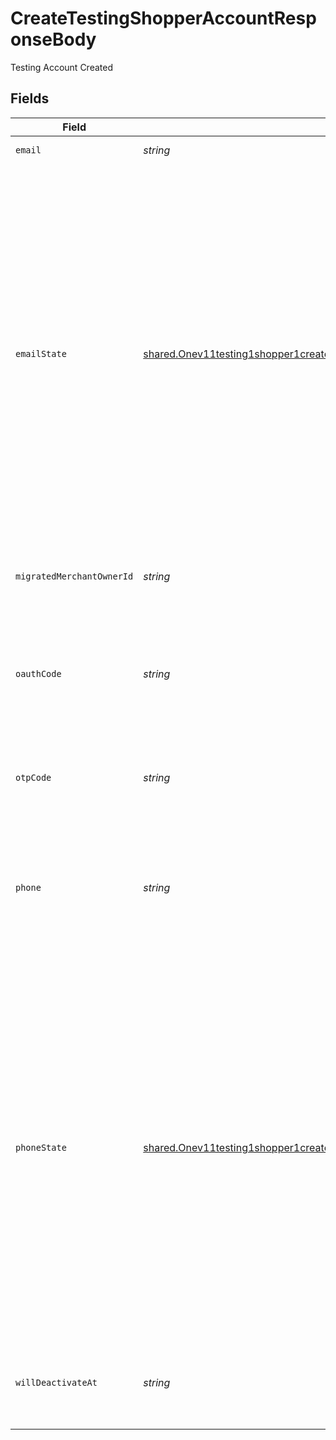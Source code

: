 # CreateTestingShopperAccountResponseBody

Testing Account Created


## Fields

| Field                                                                                                                                                                                                                                                                                                           | Type                                                                                                                                                                                                                                                                                                            | Required                                                                                                                                                                                                                                                                                                        | Description                                                                                                                                                                                                                                                                                                     | Example                                                                                                                                                                                                                                                                                                         |
| --------------------------------------------------------------------------------------------------------------------------------------------------------------------------------------------------------------------------------------------------------------------------------------------------------------- | --------------------------------------------------------------------------------------------------------------------------------------------------------------------------------------------------------------------------------------------------------------------------------------------------------------- | --------------------------------------------------------------------------------------------------------------------------------------------------------------------------------------------------------------------------------------------------------------------------------------------------------------- | --------------------------------------------------------------------------------------------------------------------------------------------------------------------------------------------------------------------------------------------------------------------------------------------------------------- | --------------------------------------------------------------------------------------------------------------------------------------------------------------------------------------------------------------------------------------------------------------------------------------------------------------- |
| `email`                                                                                                                                                                                                                                                                                                         | *string*                                                                                                                                                                                                                                                                                                        | :heavy_minus_sign:                                                                                                                                                                                                                                                                                              | An email address.                                                                                                                                                                                                                                                                                               | alan.watts@example.com                                                                                                                                                                                                                                                                                          |
| `emailState`                                                                                                                                                                                                                                                                                                    | [shared.Onev11testing1shopper1createPostRequestBodyContentApplication1jsonSchemaPropertiesEmailState](../../models/shared/onev11testing1shopper1createpostrequestbodycontentapplication1jsonschemapropertiesemailstate.md)                                                                                      | :heavy_minus_sign:                                                                                                                                                                                                                                                                                              | The status of the shopper account identifier (email or phone). If the account does not have this identifier, the status is "missing"; If the identifier has been used to receive an OTP code, the status is "verified"; If the identifier has not been used to receive an OTP code, the status is "unverified". | verified                                                                                                                                                                                                                                                                                                        |
| `migratedMerchantOwnerId`                                                                                                                                                                                                                                                                                       | *string*                                                                                                                                                                                                                                                                                                        | :heavy_minus_sign:                                                                                                                                                                                                                                                                                              | The merchant's public id if the account is migrated                                                                                                                                                                                                                                                             | addvfRR_bp_7                                                                                                                                                                                                                                                                                                    |
| `oauthCode`                                                                                                                                                                                                                                                                                                     | *string*                                                                                                                                                                                                                                                                                                        | :heavy_minus_sign:                                                                                                                                                                                                                                                                                              | OAuth code that is associated with this account and can be used to exchange for an access token                                                                                                                                                                                                                 | 7GSjMRSHs6Ak7C_zvVW6P2IhZOHxMK7HZKW1fMX85ms.-DUXvwr1Yg-bfvqXUlMaz49fPn7OdiPa3TwVBlUI-wc                                                                                                                                                                                                                         |
| `otpCode`                                                                                                                                                                                                                                                                                                       | *string*                                                                                                                                                                                                                                                                                                        | :heavy_minus_sign:                                                                                                                                                                                                                                                                                              | Fixed OTP code that can be used to login to the created account                                                                                                                                                                                                                                                 | 123456                                                                                                                                                                                                                                                                                                          |
| `phone`                                                                                                                                                                                                                                                                                                         | *string*                                                                                                                                                                                                                                                                                                        | :heavy_minus_sign:                                                                                                                                                                                                                                                                                              | A phone number following E164 standards, in its globalized format, i.e. prepended with a plus sign.                                                                                                                                                                                                             | +12125550199                                                                                                                                                                                                                                                                                                    |
| `phoneState`                                                                                                                                                                                                                                                                                                    | [shared.Onev11testing1shopper1createPostRequestBodyContentApplication1jsonSchemaPropertiesEmailState](../../models/shared/onev11testing1shopper1createpostrequestbodycontentapplication1jsonschemapropertiesemailstate.md)                                                                                      | :heavy_minus_sign:                                                                                                                                                                                                                                                                                              | The status of the shopper account identifier (email or phone). If the account does not have this identifier, the status is "missing"; If the identifier has been used to receive an OTP code, the status is "verified"; If the identifier has not been used to receive an OTP code, the status is "unverified". | verified                                                                                                                                                                                                                                                                                                        |
| `willDeactivateAt`                                                                                                                                                                                                                                                                                              | *string*                                                                                                                                                                                                                                                                                                        | :heavy_minus_sign:                                                                                                                                                                                                                                                                                              | The created testing account will be deactivated after this date                                                                                                                                                                                                                                                 | 2023-06-01T23:16:07.000Z                                                                                                                                                                                                                                                                                        |